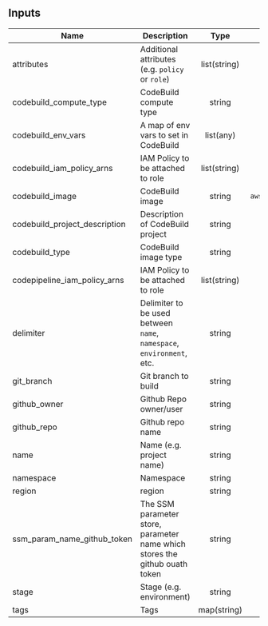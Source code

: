 ## Inputs

| Name | Description | Type | Default | Required |
|------|-------------|:----:|:-----:|:-----:|
| attributes | Additional attributes (e.g. `policy` or `role`) | list(string) | `<list>` | no |
| codebuild_compute_type | CodeBuild compute type | string | `BUILD_GENERAL1_SMALL` | no |
| codebuild_env_vars | A map of env vars to set in CodeBuild | list(any) | `<list>` | no |
| codebuild_iam_policy_arns | IAM Policy to be attached to role | list(string) | `<list>` | no |
| codebuild_image | CodeBuild image | string | `aws/codebuild/standard:2.0` | no |
| codebuild_project_description | Description of CodeBuild project | string | `` | no |
| codebuild_type | CodeBuild image type | string | `LINUX_CONTAINER` | no |
| codepipeline_iam_policy_arns | IAM Policy to be attached to role | list(string) | `<list>` | no |
| delimiter | Delimiter to be used between `name`, `namespace`, `environment`, etc. | string | `-` | no |
| git_branch | Git branch to build | string | `master` | no |
| github_owner | Github Repo owner/user | string | `` | no |
| github_repo | Github repo name | string | `` | no |
| name | Name (e.g. project name) | string | `` | no |
| namespace | Namespace | string | `` | no |
| region | region | string | `eu-west-1` | no |
| ssm_param_name_github_token | The SSM parameter store, parameter name which stores the github ouath token | string | `` | no |
| stage | Stage (e.g. environment) | string | `` | no |
| tags | Tags | map(string) | `<map>` | no |

